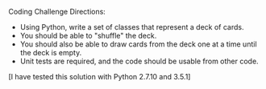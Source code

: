 Coding Challenge Directions:

- Using Python, write a set of classes that represent a deck of cards. 
- You should be able to "shuffle" the deck. 
- You should also be able to draw cards from the deck one at a time until the deck is empty. 
- Unit tests are required, and the code should be usable from other code. 

[I have tested this solution with Python 2.7.10 and 3.5.1]
